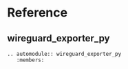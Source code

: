 # Reference

## wireguard_exporter_py

```{eval-rst}
.. automodule:: wireguard_exporter_py
   :members:
```
